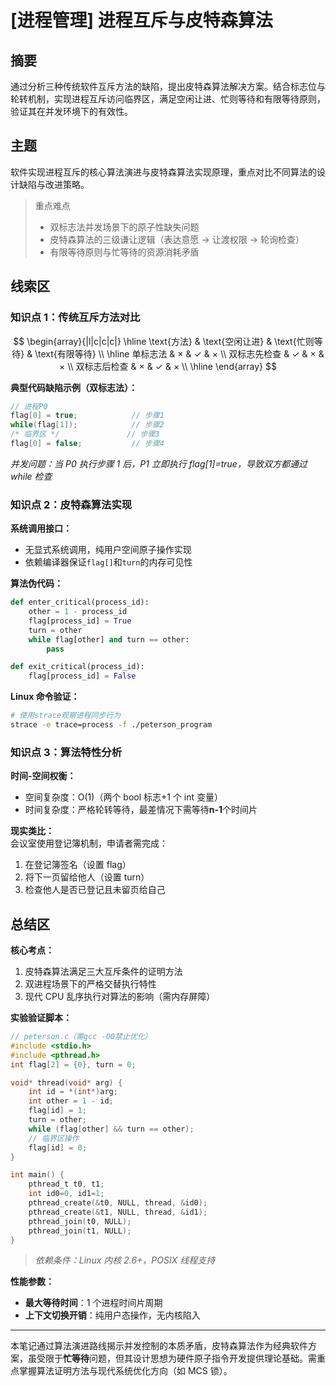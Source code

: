 # [进程管理] 进程互斥与皮特森算法

## 摘要

通过分析三种传统软件互斥方法的缺陷，提出皮特森算法解决方案。结合标志位与轮转机制，实现进程互斥访问临界区，满足空闲让进、忙则等待和有限等待原则，验证其在并发环境下的有效性。

## 主题

软件实现进程互斥的核心算法演进与皮特森算法实现原理，重点对比不同算法的设计缺陷与改进策略。

> 重点难点
>
> - 双标志法并发场景下的原子性缺失问题
> - 皮特森算法的三级谦让逻辑（表达意愿 → 让渡权限 → 轮询检查）
> - 有限等待原则与忙等待的资源消耗矛盾

## 线索区

### 知识点 1：传统互斥方法对比

$$
\begin{array}{|l|c|c|c|}
\hline
\text{方法} & \text{空闲让进} & \text{忙则等待} & \text{有限等待} \\
\hline
单标志法 & × & ✓ & × \\
双标志先检查 & ✓ & × & × \\
双标志后检查 & × & ✓ & × \\
\hline
\end{array}
$$

**典型代码缺陷示例（双标志法）：**

```c
// 进程P0
flag[0] = true;            // 步骤1
while(flag[1]);            // 步骤2
/* 临界区 */               // 步骤3
flag[0] = false;           // 步骤4
```

_并发问题：当 P0 执行步骤 1 后，P1 立即执行 flag[1]=true，导致双方都通过 while 检查_

### 知识点 2：皮特森算法实现

**系统调用接口：**

- 无显式系统调用，纯用户空间原子操作实现
- 依赖编译器保证`flag[]`和`turn`的内存可见性

**算法伪代码：**

```python
def enter_critical(process_id):
    other = 1 - process_id
    flag[process_id] = True
    turn = other
    while flag[other] and turn == other:
        pass

def exit_critical(process_id):
    flag[process_id] = False
```

**Linux 命令验证：**

```bash
# 使用strace观察进程同步行为
strace -e trace=process -f ./peterson_program
```

### 知识点 3：算法特性分析

**时间-空间权衡：**

- 空间复杂度：O(1)（两个 bool 标志+1 个 int 变量）
- 时间复杂度：严格轮转等待，最差情况下需等待**n-1**个时间片

**现实类比：**  
会议室使用登记簿机制，申请者需完成：

1. 在登记簿签名（设置 flag）
2. 将下一页留给他人（设置 turn）
3. 检查他人是否已登记且未留页给自己

## 总结区

**核心考点：**

1. 皮特森算法满足三大互斥条件的证明方法
2. 双进程场景下的严格交替执行特性
3. 现代 CPU 乱序执行对算法的影响（需内存屏障）

**实验验证脚本：**

```c
// peterson.c（需gcc -O0禁止优化）
#include <stdio.h>
#include <pthread.h>
int flag[2] = {0}, turn = 0;

void* thread(void* arg) {
    int id = *(int*)arg;
    int other = 1 - id;
    flag[id] = 1;
    turn = other;
    while (flag[other] && turn == other);
    // 临界区操作
    flag[id] = 0;
}

int main() {
    pthread_t t0, t1;
    int id0=0, id1=1;
    pthread_create(&t0, NULL, thread, &id0);
    pthread_create(&t1, NULL, thread, &id1);
    pthread_join(t0, NULL);
    pthread_join(t1, NULL);
}
```

> _依赖条件：Linux 内核 2.6+，POSIX 线程支持_

**性能参数：**

- **最大等待时间**：1 个进程时间片周期
- **上下文切换开销**：纯用户态操作，无内核陷入

---

本笔记通过算法演进路线揭示并发控制的本质矛盾，皮特森算法作为经典软件方案，虽受限于**忙等待**问题，但其设计思想为硬件原子指令开发提供理论基础。需重点掌握算法证明方法与现代系统优化方向（如 MCS 锁）。

